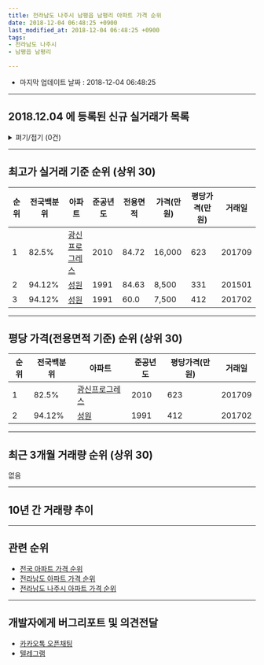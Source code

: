 ```yaml
---
title: 전라남도 나주시 남평읍 남평리 아파트 가격 순위
date: 2018-12-04 06:48:25 +0900
last_modified_at: 2018-12-04 06:48:25 +0900
tags:
- 전라남도 나주시
- 남평읍 남평리

---
```


* 마지막 업데이트 날짜 : 2018-12-04 06:48:25

---

## 2018.12.04 에 등록된 신규 실거래가 목록

<details>
<summary>펴기/접기 (0건)</summary>
<div markdown="1">

|아파트|전국백분위|준공년도|전용면적|가격(만원)|평당가격(만원)|거래일|
|---|---|---|---|---|---|---|
|없음|||||||


</div>
</details>

---

## 최고가 실거래 기준 순위 (상위 30)


|순위|전국백분위|아파트|준공년도|전용면적|가격(만원)|평당가격(만원)|거래일|
|---|---|---|---|---|---|---|---|
|1|82.5%|[광신프로그레스](https://search.naver.com/search.naver?query=%EC%A0%84%EB%9D%BC%EB%82%A8%EB%8F%84+%EB%82%98%EC%A3%BC%EC%8B%9C+%EB%82%A8%ED%8F%89%EC%9D%8D+%EB%82%A8%ED%8F%89%EB%A6%AC+%EA%B4%91%EC%8B%A0%ED%94%84%EB%A1%9C%EA%B7%B8%EB%A0%88%EC%8A%A4)|2010|84.72|16,000|623|201709|
|2|94.12%|[성원](https://search.naver.com/search.naver?query=%EC%A0%84%EB%9D%BC%EB%82%A8%EB%8F%84+%EB%82%98%EC%A3%BC%EC%8B%9C+%EB%82%A8%ED%8F%89%EC%9D%8D+%EB%82%A8%ED%8F%89%EB%A6%AC+%EC%84%B1%EC%9B%90)|1991|84.63|8,500|331|201501|
|3|94.12%|[성원](https://search.naver.com/search.naver?query=%EC%A0%84%EB%9D%BC%EB%82%A8%EB%8F%84+%EB%82%98%EC%A3%BC%EC%8B%9C+%EB%82%A8%ED%8F%89%EC%9D%8D+%EB%82%A8%ED%8F%89%EB%A6%AC+%EC%84%B1%EC%9B%90)|1991|60.0|7,500|412|201702|


---

## 평당 가격(전용면적 기준) 순위 (상위 30)


|순위|전국백분위|아파트|준공년도|평당가격(만원)|거래일|
|---|---|---|---|---|---|
|1|82.5%|[광신프로그레스](https://search.naver.com/search.naver?query=%EC%A0%84%EB%9D%BC%EB%82%A8%EB%8F%84+%EB%82%98%EC%A3%BC%EC%8B%9C+%EB%82%A8%ED%8F%89%EC%9D%8D+%EB%82%A8%ED%8F%89%EB%A6%AC+%EA%B4%91%EC%8B%A0%ED%94%84%EB%A1%9C%EA%B7%B8%EB%A0%88%EC%8A%A4)|2010|623|201709|
|2|94.12%|[성원](https://search.naver.com/search.naver?query=%EC%A0%84%EB%9D%BC%EB%82%A8%EB%8F%84+%EB%82%98%EC%A3%BC%EC%8B%9C+%EB%82%A8%ED%8F%89%EC%9D%8D+%EB%82%A8%ED%8F%89%EB%A6%AC+%EC%84%B1%EC%9B%90)|1991|412|201702|


---

## 최근 3개월 거래량 순위 (상위 30)

없음

---

## 10년 간 거래량 추이


<div style="width:100%;">
    <canvas id="deal_progress" height="250"></canvas>
</div>

<script>
new Chart(document.getElementById("deal_progress"), {
    type: 'line',
    data: {
        labels: ['200812','200901','200902','200903','200904','200905','200906','200907','200908','200909','200910','200911','200912','201001','201002','201003','201004','201005','201006','201007','201008','201009','201010','201011','201012','201101','201102','201103','201104','201105','201106','201107','201108','201109','201110','201111','201112','201201','201202','201203','201204','201205','201206','201207','201208','201209','201210','201211','201212','201301','201302','201303','201304','201305','201306','201307','201308','201309','201310','201311','201312','201401','201402','201403','201404','201405','201406','201407','201408','201409','201410','201411','201412','201501','201502','201503','201504','201505','201506','201507','201508','201509','201510','201511','201512','201601','201602','201603','201604','201605','201606','201607','201608','201609','201610','201611','201612','201701','201702','201703','201704','201705','201706','201707','201708','201709','201710','201711','201712','201801','201802','201803','201804','201805','201806','201807','201808','201809','201810','201811','201812'],
        datasets: [{
            label: '실거래 수',
            pointRadius: 1,
            data: [1, 1, 0, 0, 1, 0, 0, 0, 0, 0, 0, 0, 1, 0, 0, 0, 2, 0, 0, 0, 0, 1, 0, 0, 1, 0, 0, 1, 0, 0, 0, 1, 1, 1, 2, 2, 0, 3, 2, 2, 0, 1, 0, 1, 2, 1, 0, 2, 0, 0, 2, 2, 3, 1, 2, 1, 0, 1, 2, 2, 1, 1, 1, 0, 1, 0, 1, 1, 0, 0, 0, 1, 1, 1, 0, 0, 1, 3, 3, 1, 0, 1, 1, 1, 0, 1, 1, 0, 2, 1, 0, 3, 0, 1, 0, 0, 0, 0, 1, 2, 1, 1, 0, 0, 0, 1, 2, 0, 0, 0, 0, 0, 0, 1, 1, 0, 3, 2, 0, 0, 0],
            borderColor: "rgba(255, 201, 14, 1)",
            backgroundColor: "rgba(255, 201, 14, 0.5)",
            fill: true,
        }]
    },
    options: {
        responsive: true,
        title: {
            display: true,
            text: '10년간 거래량 추이'
        },
        tooltips: {
            mode: 'index',
            intersect: false,
        },
        hover: {
            mode: 'nearest',
            intersect: true
        },
        scales: {
            xAxes: [{
                display: true,
                scaleLabel: {
                    display: true,
                    labelString: '년/월'
                }
            }],
            yAxes: [{
                display: true,
                ticks: {
                    suggestedMin: 0,
                },
                scaleLabel: {
                    display: true,
                    labelString: '실거래 수'
                }
            }]
        }
    }
});

</script>


---

## 관련 순위

- [전국 아파트 가격 순위](https://inasie.github.io/apt-ranking/전국)
- [전라남도 아파트 가격 순위](https://inasie.github.io/apt-ranking/전라남도)
- [전라남도 나주시 아파트 가격 순위](https://inasie.github.io/apt-ranking/전라남도-나주시)


---

## 개발자에게 버그리포트 및 의견전달

- [카카오톡 오픈채팅](https://open.kakao.com/o/gLJUAP4)
- [텔레그램](https://t.me/inasie)

